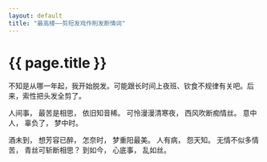 ```yaml
---
layout: default
title: "最高楼——剪短发戏作削发断情词"
---
```


# {{ page.title }}

不知是从哪一年起，我开始脱发。可能跟长时间上夜班、钦食不规律有关吧。后来，索性把头发全剪了。


人间事，
最苦是相思，
依旧知音稀。
可怜漫漫清寒夜，
西风吹断痴情丝。
意中人，
辜负了，
梦中时。

酒未到，
想芳容已醉，
怎奈时，
梦重阳最美。
人有病，
怨天知。
无情不似多情苦，
青丝可斩断相思？
到如今，
心底事，
乱如丝。

